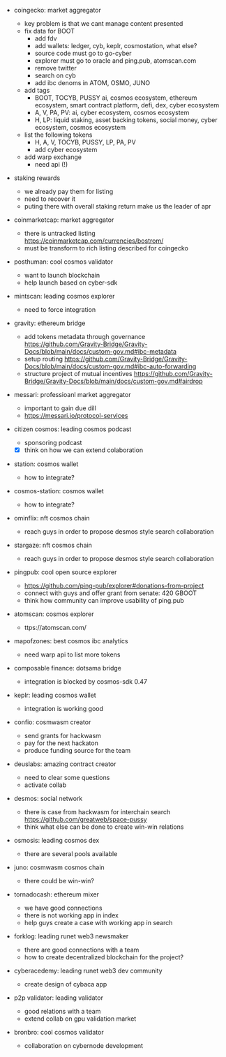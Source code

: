 - coingecko: market aggregator
  - key problem is that we cant manage content presented
  - fix data for BOOT
    - add fdv
    - add wallets: ledger, cyb, keplr, cosmostation, what else?
    - source code must go to go-cyber
    - explorer must go to oracle and ping.pub, atomscan.com
    - remove twitter
    - search on cyb
    - add ibc denoms in ATOM, OSMO, JUNO
  - add tags
    - BOOT, TOCYB, PUSSY ai, cosmos ecosystem, ethereum ecosystem, smart contract platform, defi, dex, cyber ecosystem
    - A, V, PA, PV: ai, cyber ecosystem, cosmos ecosystem
    - H, LP: liquid staking, asset backing tokens, social money, cyber ecosystem, cosmos ecosystem
  - list the following tokens
    - H, A, V, TOCYB, PUSSY, LP, PA, PV
    - add cyber ecosystem
  - add warp exchange
    - need api (!)
- staking rewards
  - we already pay them for listing
  - need to recover it
  - puting there with overall staking return make us the leader of apr
- coinmarketcap: market aggregator
  - there is untracked listing https://coinmarketcap.com/currencies/bostrom/
  - must be transform to rich listing described for coingecko
- posthuman: cool cosmos validator
  - want to launch blockchain
  - help launch based on cyber-sdk
- mintscan: leading cosmos explorer
  - need to force integration
- gravity: ethereum bridge
  - add tokens metadata through governance https://github.com/Gravity-Bridge/Gravity-Docs/blob/main/docs/custom-gov.md#ibc-metadata
  - setup routing https://github.com/Gravity-Bridge/Gravity-Docs/blob/main/docs/custom-gov.md#ibc-auto-forwarding
  - structure project of mutual incentives https://github.com/Gravity-Bridge/Gravity-Docs/blob/main/docs/custom-gov.md#airdrop
- messari: professioanl market aggregator
  - important to gain due dill
  - https://messari.io/protocol-services
- citizen cosmos: leading cosmos podcast
  - sponsoring podcast
  - [x] think on how we can extend colaboration
- station: cosmos wallet
  - how to integrate?
- cosmos-station: cosmos wallet
  - how to integrate?
- ominflix: nft cosmos chain
  - reach guys in order to propose desmos style search collaboration
- stargaze: nft cosmos chain
  - reach guys in order to propose desmos style search collaboration


- pingpub: cool open source explorer
  - https://github.com/ping-pub/explorer#donations-from-project
  - connect with guys and offer grant from senate: 420 GBOOT
  - think how community can improve usability of ping.pub
- atomscan: cosmos explorer
  - ttps://atomscan.com/
- mapofzones: best cosmos ibc analytics
  - need warp api to list more tokens
- composable finance: dotsama bridge
  - integration is blocked by cosmos-sdk 0.47
- keplr: leading cosmos wallet
  - integration is working good
- confio: cosmwasm creator
  - send grants for hackwasm
  - pay for the next hackaton
  - produce funding source for the team
- deuslabs: amazing contract creator
  - need to clear some questions
  - activate collab
- desmos: social network
  - there is case from hackwasm for interchain search https://github.com/greatweb/space-pussy
  - think what else can be done to create win-win relations
- osmosis: leading cosmos dex
  - there are several pools available
- juno: cosmwasm cosmos chain
  - there could be win-win?
- tornadocash: ethereum mixer
  - we have good connections
  - there is not working app in index
  - help guys create a case with working app in search
- forklog: leading runet web3 newsmaker
  - there are good connections with a team
  - how to create decentralized blockchain for the project?
- cyberacedemy: leading runet web3 dev community
  - create design of cybaca app
- p2p validator: leading validator
  - good relations with a team
  - extend collab on gpu validation market
- bronbro: cool cosmos validator
  - collaboration on cybernode development

